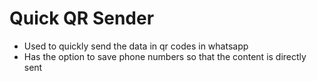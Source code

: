 # Quick QR Sender

- Used to quickly send the data in qr codes in whatsapp
- Has the option to save phone numbers so that the content is directly sent
